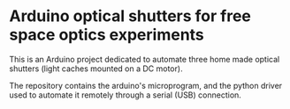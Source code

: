 # Arduino optical shutters for free space optics experiments

This is an Arduino project dedicated to automate three home made optical shutters (light caches mounted on a DC motor).

The repository contains the arduino's microprogram, and the python driver used to automate it remotely through a serial (USB) connection.

